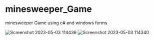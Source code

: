# minesweeper_Game
minesweeper Game using c# and windows forms

![Screenshot 2023-05-03 114436](https://user-images.githubusercontent.com/105537974/236026797-c7f64ac1-337e-4aaa-93f5-18852983094c.png)
![Screenshot 2023-05-03 114340](https://user-images.githubusercontent.com/105537974/236026815-b1ab73f7-0121-45b3-a81c-ba53b7dcabd9.png)
